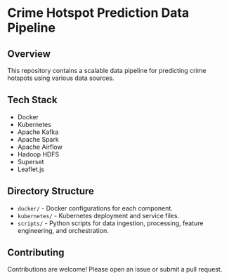 # Crime Hotspot Prediction Data Pipeline

## Overview

This repository contains a scalable data pipeline for predicting crime hotspots using various data sources.

## Tech Stack

- Docker
- Kubernetes
- Apache Kafka
- Apache Spark
- Apache Airflow
- Hadoop HDFS
- Superset
- Leaflet.js

## Directory Structure

- `docker/` - Docker configurations for each component.
- `kubernetes/` - Kubernetes deployment and service files.
- `scripts/` - Python scripts for data ingestion, processing, feature engineering, and orchestration.

## Contributing

Contributions are welcome! Please open an issue or submit a pull request.
